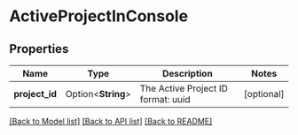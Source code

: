 # ActiveProjectInConsole

## Properties

Name | Type | Description | Notes
------------ | ------------- | ------------- | -------------
**project_id** | Option<**String**> | The Active Project ID  format: uuid | [optional]

[[Back to Model list]](../README.md#documentation-for-models) [[Back to API list]](../README.md#documentation-for-api-endpoints) [[Back to README]](../README.md)


